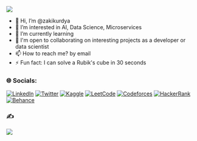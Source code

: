[![](https://visitcount.itsvg.in/api?id=ZakiKurdya&pretty=true)](https://github-visitor-counter-pro.vercel.app)

- 👋 Hi, I’m @zakikurdya
- 👀 I’m interested in AI, Data Science, Microservices
- 🌱 I’m currently learning 
- 🤝 I'm open to collaborating on interesting projects as a developer or data scientist
- 📫 How to reach me? by email 
- ⚡ Fun fact: I can solve a Rubik's cube in 30 seconds   

### 🌐 Socials:
[![LinkedIn](https://img.shields.io/badge/linkedin-%230077B5.svg?style=for-the-badge&logo=linkedin&logoColor=white)](https://linkedin.com/in/zakikurdya)
[![Twitter](https://img.shields.io/badge/Twitter-%231DA1F2.svg?style=for-the-badge&logo=Twitter&logoColor=white)](https://twitter.com/ZakiKurdya)
[![Kaggle](https://img.shields.io/badge/Kaggle-035a7d?style=for-the-badge&logo=kaggle&logoColor=white)](https://kaggle.com/zakikurdya)
[![LeetCode](https://img.shields.io/badge/LeetCode-000000?style=for-the-badge&logo=LeetCode&logoColor=#d16c06)](https://www.leetcode.com/zakikurdya)
[![Codeforces](https://img.shields.io/badge/Codeforces-445f9d?style=for-the-badge&logo=Codeforces&logoColor=white)](https://codeforces.com/profile/itszaki)
[![HackerRank](https://img.shields.io/badge/-Hackerrank-2EC866?style=for-the-badge&logo=HackerRank&logoColor=white)](https://www.hackerrank.com/zakikurdya)
[![Behance](https://img.shields.io/badge/Behance-1769ff?style=for-the-badge&logo=behance&logoColor=white)](https://www.behance.net/zkordya)

### ✍️
![](https://quotes-github-readme.vercel.app/api?type=vetical&theme=dark)
